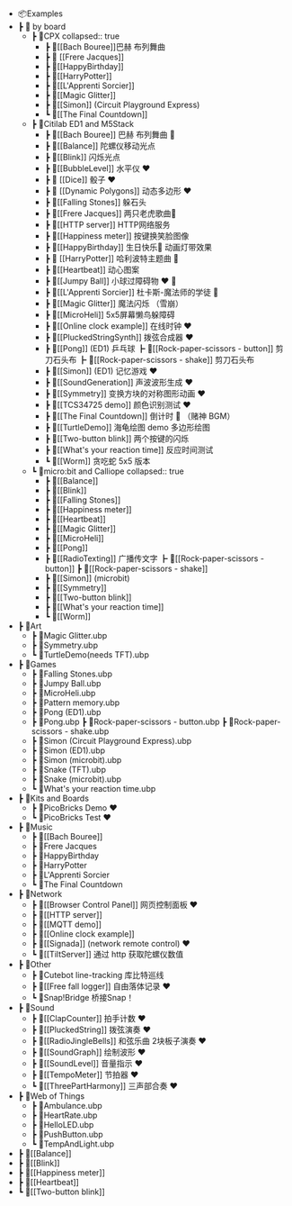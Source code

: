 - 📦Examples
- ┣ 📂 by board
	- ┣ 📂CPX
	  collapsed:: true
		- ┣ 📜[[Bach Bouree]]巴赫 布列舞曲
		- ┣ 📜 [[Frere Jacques]]
		- ┣ 📜[[HappyBirthday]]
		- ┣ 📜[[HarryPotter]]
		- ┣ 📜[[L'Apprenti Sorcier]]
		- ┣ 📜[[Magic Glitter]]
		- ┣ 📜[[Simon]] (Circuit Playground Express)
		- ┗ 📜[[The Final Countdown]]
	- ┣ 📂Citilab ED1 and M5Stack
		- ┣ 📜[[Bach Bouree]] 巴赫 布列舞曲 🎵
		- ┣ 📜[[Balance]] 陀螺仪移动光点
		- ┣ 📜[[Blink]] 闪烁光点
		- ┣ 📜[[BubbleLevel]] 水平仪 ❤️
		- ┣ 📜 [[Dice]] 骰子 ❤️
		- ┣ 📜 [[Dynamic Polygons]] 动态多边形 ❤️
		- ┣ 📜[[Falling Stones]] 躲石头
		- ┣ 📜[[Frere Jacques]] 两只老虎歌曲🎵
		- ┣ 📜[[HTTP server]] HTTP网络服务
		- ┣ 📜[[Happiness meter]] 按键换笑脸图像
		- ┣ 📜[[HappyBirthday]] 生日快乐🎵 动画灯带效果
		- ┣ 📜 [[HarryPotter]] 哈利波特主题曲 🎵
		- ┣ 📜[[Heartbeat]] 动心图案
		- ┣ 📜[[Jumpy Ball]]  小球过障碍物 ❤️ 🐛
		- ┣ 📜[[L'Apprenti Sorcier]] 杜卡斯-魔法师的学徒 🎵
		- ┣ 📜[[Magic Glitter]] 魔法闪烁 （雪崩）
		- ┣ 📜[[MicroHeli]] 5x5屏幕懒鸟躲障碍
		- ┣ 📜[[Online clock example]] 在线时钟 ❤️
		- ┣ 📜[[PluckedStringSynth]] 拨弦合成器 ❤️
		- ┣ 📜[[Pong]] (ED1) 乒乓球
		  ┣ 📜[[Rock-paper-scissors - button]] 剪刀石头布
		  ┣ 📜[[Rock-paper-scissors - shake]] 剪刀石头布
		- ┣ 📜[[Simon]] (ED1) 记忆游戏 ❤️
		- ┣ 📜[[SoundGeneration]] 声波波形生成 ❤️
		- ┣ 📜[[Symmetry]] 变换方块的对称图形动画 ❤️
		- ┣ 📜[[TCS34725 demo]] 颜色识别测试 ❤️
		- ┣ 📜[[The Final Countdown]] 倒计时 🎵 （赌神 BGM）
		- ┣ 📜[[TurtleDemo]] 海龟绘图 demo 多边形绘图
		- ┣ 📜[[Two-button blink]] 两个按键的闪烁
		- ┣ 📜[[What's your reaction time]] 反应时间测试
		- ┗ 📜[[Worm]] 贪吃蛇 5x5 版本
	- ┗ 📂micro:bit and Calliope
	  collapsed:: true
		- ┣ 📜[[Balance]]
		- ┣ 📜[[Blink]]
		- ┣ 📜[[Falling Stones]]
		- ┣ 📜[[Happiness meter]]
		- ┣ 📜[[Heartbeat]]
		- ┣ 📜[[Magic Glitter]]
		- ┣ 📜[[MicroHeli]]
		- ┣ 📜[[Pong]]
		- ┣ 📜[[RadioTexting]] 广播传文字
		  ┣ 📜[[Rock-paper-scissors - button]]
		  ┣ 📜[[Rock-paper-scissors - shake]]
		- ┣ 📜[[Simon]] (microbit)
		- ┣ 📜[[Symmetry]]
		- ┣ 📜[[Two-button blink]]
		- ┣ 📜[[What's your reaction time]]
		- ┗ 📜[[Worm]]
- ┣ 📂Art
	- ┣ 📜Magic Glitter.ubp
	- ┣ 📜Symmetry.ubp
	- ┗ 📜TurtleDemo(needs TFT).ubp
- ┣ 📂Games
	- ┣ 📜Falling Stones.ubp
	- ┣ 📜Jumpy Ball.ubp
	- ┣ 📜MicroHeli.ubp
	- ┣ 📜Pattern memory.ubp
	- ┣ 📜Pong (ED1).ubp
	- ┣ 📜Pong.ubp
	  ┣ 📜Rock-paper-scissors - button.ubp
	  ┣ 📜Rock-paper-scissors - shake.ubp
	- ┣ 📜Simon (Circuit Playground Express).ubp
	- ┣ 📜Simon (ED1).ubp
	- ┣ 📜Simon (microbit).ubp
	- ┣ 📜Snake (TFT).ubp
	- ┣ 📜Snake (microbit).ubp
	- ┗ 📜What's your reaction time.ubp
- ┣ 📂Kits and Boards
	- ┣ 📜PicoBricks Demo ❤️
	- ┗ 📜PicoBricks Test  ❤️
- ┣ 📂Music
	- ┣ 📜[[Bach Bouree]]
	- ┣ 📜Frere Jacques
	- ┣ 📜HappyBirthday
	- ┣ 📜HarryPotter
	- ┣ 📜L'Apprenti Sorcier
	- ┗ 📜The Final Countdown
- ┣ 📂Network
	- ┣ 📜[[Browser Control Panel]] 网页控制面板 ❤️
	- ┣ 📜[[HTTP server]]
	- ┣ 📜[[MQTT demo]]
	- ┣ 📜[[Online clock example]]
	- ┣ 📜[[Signada]] (network remote control) ❤️
	- ┗ 📜[[TiltServer]] 通过 http 获取陀螺仪数值
- ┣ 📂Other
	- ┣ 📜Cutebot line-tracking 库比特巡线
	- ┣ 📜[[Free fall logger]] 自由落体记录 ❤️
	- ┗ 📜Snap!Bridge 桥接Snap！
- ┣ 📂Sound
	- ┣ 📜[[ClapCounter]] 拍手计数 ❤️
	- ┣ 📜[[PluckedString]] 拨弦演奏 ❤️
	- ┣ 📜[[RadioJingleBells]] 和弦乐曲 2块板子演奏 ❤️
	- ┣ 📜[[SoundGraph]] 绘制波形 ❤️
	- ┣ 📜[[SoundLevel]] 音量指示 ❤️
	- ┣ 📜[[TempoMeter]] 节拍器 ❤️
	- ┗ 📜[[ThreePartHarmony]] 三声部合奏 ❤️
- ┣ 📂Web of Things
	- ┣ 📜Ambulance.ubp
	- ┣ 📜HeartRate.ubp
	- ┣ 📜HelloLED.ubp
	- ┣ 📜PushButton.ubp
	- ┗ 📜TempAndLight.ubp
- ┣ 📜[[Balance]]
- ┣ 📜[[Blink]]
- ┣ 📜[[Happiness meter]]
- ┣ 📜[[Heartbeat]]
- ┗ 📜[[Two-button blink]]